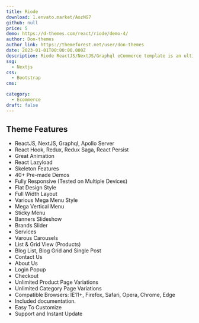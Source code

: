 ```yaml
---
title: Riode
download: 1.envato.market/AozNG7
github: null
price: 5
demo: https://d-themes.com/react/riode/demo-4/
author: Don-themes
author_link: https://themeforest.net/user/don-themes
date: 2023-01-01T00:00:00.000Z
description: Riode ReactJS/NextJS/Graphql eCommerce template is an ultimate ecommerce solution. It is built with ReactJS, NextJS and Apollo Graphql.
ssg:
  - Nextjs
css:
  - Bootstrap
cms:

category:
  - Ecommerce
draft: false
---
```

## Theme Features

- ReactJS, NextJS, Graphql, Apollo Server
- React Hook, Redux, Redux Saga, React Persist
- Great Animation
- React Lazyload
- Skeleton Features
- 40+ Pre-made Demos
- Fully Responsive (Tested on Multiple Devices)
- Flat Design Style
- Full Width Layout
- Various Mega Menu Style
- Mega Vertical Menu
- Sticky Menu
- Banners Slideshow
- Brands Slider
- Services
- Varous Carousels
- List & Grid View (Products)
- Blog List, Blog Grid and Single Post
- Contact Us
- About Us
- Login Popup
- Checkout
- Unlimited Product Page Variations
- Unlimited Category Page Variations
- Compatible Browsers: IE11+, Firefox, Safari, Opera, Chrome, Edge
- Included documentation.
- Easy To Customize
- Support and Instant Update
